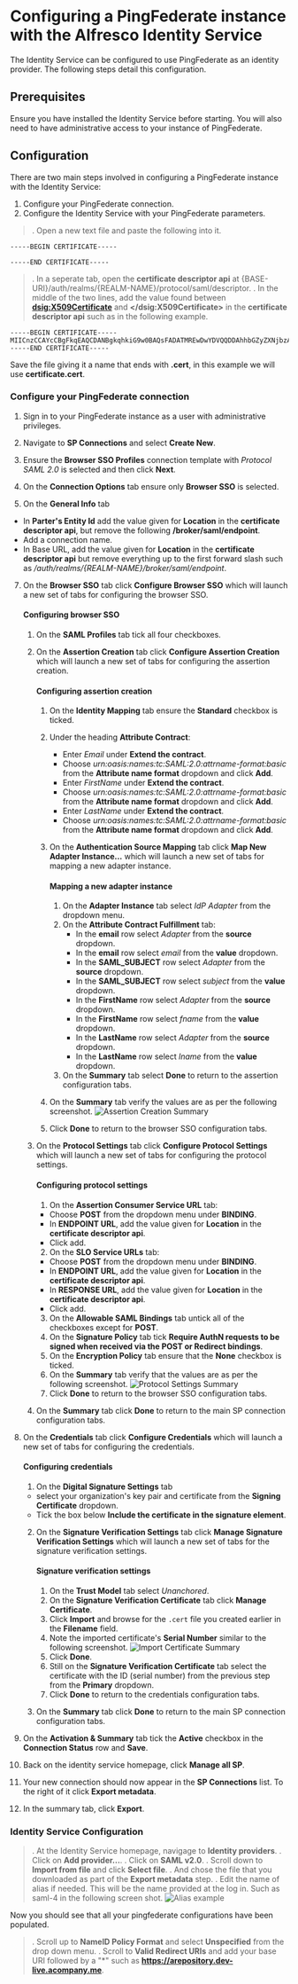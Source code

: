 # Configuring a PingFederate instance with the Alfresco Identity Service

The Identity Service can be configured to use PingFederate as an identity provider. The following steps detail this configuration.

## Prerequisites

Ensure you have installed the Identity Service before starting. You will also need to have administrative access to your instance of PingFederate.

## Configuration
There are two main steps involved in configuring a PingFederate instance with the Identity Service:

1. Configure your PingFederate connection.
2. Configure the Identity Service with your PingFederate parameters.

>. Open a new text file and paste the following into it.
```
-----BEGIN CERTIFICATE-----

-----END CERTIFICATE-----
```
>. In a seperate tab, open the **certificate descriptor api** at {BASE-URI}/auth/realms/{REALM-NAME}/protocol/saml/descriptor.
>. In the middle of the two lines, add the value found between **<dsig:X509Certificate>** and **</dsig:X509Certificate>** in the **certificate descriptor api** such as in the following example.
```
-----BEGIN CERTIFICATE-----
MIICnzCCAYcCBgFkqEAQCDANBgkqhkiG9w0BAQsFADATMREwDwYDVQQDDAhhbGZyZXNjbzA
-----END CERTIFICATE-----
```
Save the file giving it a name that ends with **.cert**, in this example we will use **certificate.cert**.

### Configure your PingFederate connection

1. Sign in to your PingFederate instance as a user with administrative privileges.
2. Navigate to **SP Connections** and select **Create New**.
3. Ensure the **Browser SSO Profiles** connection template with *Protocol SAML 2.0* is selected and then click **Next**.
4. On the **Connection Options** tab ensure only **Browser SSO** is selected.

5. On the **General Info** tab 
  * In **Parter's Entity Id** add the value given for **Location** in the **certificate descriptor api**, but remove the following **/broker/saml/endpoint**.
  * Add a connection name.
  * In Base URL, add the value given for **Location** in the **certificate descriptor api** but remove everything up to the first forward slash such as */auth/realms/{REALM-NAME}/broker/saml/endpoint*.
7. On the **Browser SSO** tab click **Configure Browser SSO** which will launch a new set of tabs for configuring the browser SSO.

   #### Configuring browser SSO
   1. On the **SAML Profiles** tab tick all four checkboxes.
   2. On the **Assertion Creation** tab click **Configure Assertion Creation** which will launch a new set of tabs for configuring the assertion creation.

      #### Configuring assertion creation
      1. On the **Identity Mapping** tab ensure the **Standard** checkbox is ticked.
      2. Under the heading **Attribute Contract**:
         * Enter *Email* under **Extend the contract**.
         * Choose *urn:oasis:names:tc:SAML:2.0:attrname-format:basic* from the **Attribute name format** dropdown and click **Add**.
         * Enter *FirstName* under **Extend the contract**.
         * Choose *urn:oasis:names:tc:SAML:2.0:attrname-format:basic* from the **Attribute name format** dropdown and click **Add**.
         * Enter *LastName* under **Extend the contract**.
         * Choose *urn:oasis:names:tc:SAML:2.0:attrname-format:basic* from the **Attribute name format** dropdown and click **Add**.
      3. On the **Authentication Source Mapping** tab click **Map New Adapter Instance...** which will launch a new set of tabs for mapping a new adapter instance.

         #### Mapping a new adapter instance
         1. On the **Adapter Instance** tab select *IdP Adapter* from the dropdown menu.
         2. On the **Attribute Contract Fulfillment** tab:
             * In the **email** row select *Adapter* from the **source** dropdown.
             * In the **email** row select *email* from the **value** dropdown.
             * In the **SAML_SUBJECT** row select *Adapter* from the **source** dropdown.
             * In the **SAML_SUBJECT** row select *subject* from the **value** dropdown.
             * In the **FirstName** row select *Adapter* from the **source** dropdown.
             * In the **FirstName** row select *fname* from the **value** dropdown.
             * In the **LastName** row select *Adapter* from the **source** dropdown.
             * In the **LastName** row select *lname* from the **value** dropdown.
          3. On the **Summary** tab select **Done** to return to the assertion configuration tabs.

      4. On the **Summary** tab verify the values are as per the following screenshot.
      ![Assertion Creation Summary](./assertion-creation-summary.png)
      5. Click **Done** to return to the browser SSO configuration tabs.

   3. On the **Protocol Settings** tab click **Configure Protocol Settings** which will launch a new set of tabs for configuring the protocol settings.

      #### Configuring protocol settings
      1. On the **Assertion Consumer Service URL** tab:
        * Choose **POST** from the dropdown menu under **BINDING**.
        * In **ENDPOINT URL**, add the value given for **Location** in the **certificate descriptor api**.
        * Click add. 
      
      2. On the **SLO Service URLs** tab:
        * Choose **POST** from the dropdown menu under **BINDING**.
        * In **ENDPOINT URL**, add the value given for **Location** in the **certificate descriptor api**.
        * In **RESPONSE URL**, add the value given for **Location** in the **certificate descriptor api**.
        * Click add.
        
      3. On the **Allowable SAML Bindings** tab untick all of the checkboxes except for **POST**.
      4. On the **Signature Policy** tab tick **Require AuthN requests to be signed when received via the POST or Redirect bindings**.
      5. On the **Encryption Policy** tab ensure that the **None** checkbox is ticked.
      6. On the **Summary** tab verify that the values are as per the following screenshot.
      ![Protocol Settings Summary](./slo-default-url.png)
      7. Click **Done** to return to the browser SSO configuration tabs.

   4. On the **Summary** tab click **Done** to return to the main SP connection configuration tabs.

8. On the **Credentials** tab click **Configure Credentials** which will launch a new set of tabs for configuring the credentials. 

   #### Configuring credentials
   1. On the **Digital Signature Settings** tab
    * select your organization's key pair and certificate from the **Signing Certificate** dropdown. 
    * Tick the box below **Include the certificate in the signature <KeyInfo> element**.
   2. On the **Signature Verification Settings** tab click **Manage Signature Verification Settings** which will launch a new set of tabs for the signature verification settings.

      #### Signature verification settings
      1. On the **Trust Model** tab select *Unanchored*.
      2. On the **Signature Verification Certificate** tab click **Manage Certificate**.
      3. Click **Import** and browse for the `.cert` file you created earlier in the **Filename** field.
      4. Note the imported certificate's **Serial Number** similar to the following screenshot.
      ![Import Certificate Summary](./import-cert-summary.png)
      5. Click **Done**.
      6. Still on the **Signature Verification Certificate** tab select the certificate with the ID (serial number) from the previous step from the **Primary** dropdown.
      7. Click **Done** to return to the credentials configuration tabs.

   3. On the **Summary** tab click **Done** to return to the main SP connection configuration tabs.

9. On the **Activation & Summary** tab tick the **Active** checkbox in the **Connection Status** row and **Save**. 

10. Back on the identity service homepage, click **Manage all SP**.
11. Your new connection should now appear in the **SP Connections** list. To the right of it click **Export metadata**.
12. In the summary tab, click **Export**.


### Identity Service Configuration

>. At the Identity Service homepage, navigage to **Identity providers**.
>. Click on **Add provider...**.
>. Click on **SAML v2.0**.
>. Scroll down to **Import from file** and click **Select file**.
>. And chose the file that you downloaded as part of the **Export metadata** step.
>. Edit the name of alias if needed. This will be the name provided at the log in. Such as saml-4 in the following screen shot.
![Alias example](./saml-4-alias.PNG)

Now you should see that all your pingfederate configurations have been populated.
>. Scroll up to **NameID Policy Format** and select **Unspecified** from the drop down menu. 
>. Scroll to **Valid Redirect URIs** and add your base URI followed by a "*" such as **https://arepository.dev-live.acompany.me**.


